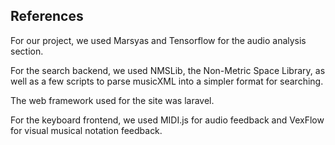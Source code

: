 ## References

For our project, we used Marsyas and Tensorflow for the audio analysis section.

For the search backend, we used NMSLib, the Non-Metric Space Library, as well as a few
scripts to parse musicXML into a simpler format for searching.

The web framework used for the site was laravel.

For the keyboard frontend, we used MIDI.js for audio feedback and VexFlow for visual
musical notation feedback.
